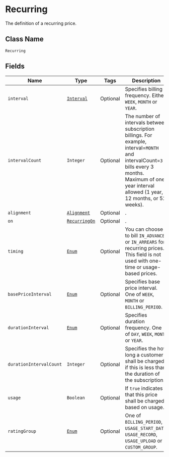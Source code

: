 # Recurring

The definition of a recurring price.

## Class Name
`Recurring`

## Fields

| Name | Type | Tags | Description | Getter |
|  --- | --- | --- | --- | --- |
| `interval` | [`Interval`](/doc/models/interval.md) | Optional | Specifies billing frequency. Either `WEEK`, `MONTH` or `YEAR`. | String getInterval() |
| `intervalCount` | `Integer` | Optional | The number of intervals between subscription billings. For example, interval=`MONTH` and intervalCount=`3` bills every 3 months. Maximum of one year interval allowed (1 year, 12 months, or 52 weeks). | String getIntervalCount() |
| `alignment` | [`Alignment`](/doc/models/alignment.md) | Optional | . | String getAlignment() |
| `on` | [`RecurringOn`](/doc/models/recurring-on.md) | Optional | . | String getRecurringOn() |
| `timing` | [`Enum`](/doc/models/timing.md) | Optional | You can choose to bill `IN_ADVANCE` or `IN_ARREARS` for recurring prices. This field is not used with one-time or usage-based prices. | String getTiming() |
| `basePriceInterval` | [`Enum`](/doc/models/base-price-interval.md) | Optional | Specifies base price interval. One of `WEEK`, `MONTH` or `BILLING_PERIOD`. | String getBasePriceInterval() |
| `durationInterval` | [`Enum`](/doc/models/duration-interval.md) | Optional | Specifies duration frequency. One of `DAY`, `WEEK`, `MONTH` or `YEAR`. | String getDurationInterval() |
| `durationIntervalCount` | `Integer` | Optional | Specifies the how long a customer shall be charged if this is less than the duration of the subscription. | String getDurationIntervalCount() |
| `usage` | `Boolean` | Optional | If `true` indicates that this price shall be charged based on usage. | String getUsage() |
| `ratingGroup` | [`Enum`](/doc/models/rating-group.md) | Optional | One of `BILLING_PERIOD`, `USAGE_START_DATE`, `USAGE_RECORD`, `USAGE_UPLOAD` or `CUSTOM_GROUP`. | String getRatingGroup() |
